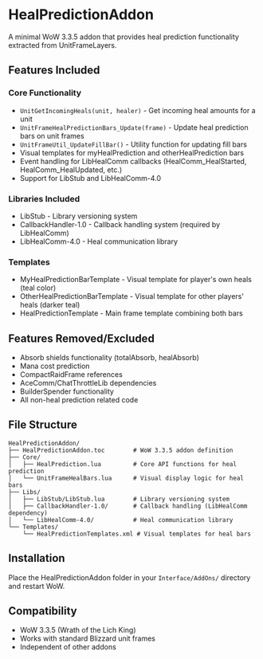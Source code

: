 # HealPredictionAddon

A minimal WoW 3.3.5 addon that provides heal prediction functionality extracted from UnitFrameLayers.

## Features Included

### Core Functionality
- `UnitGetIncomingHeals(unit, healer)` - Get incoming heal amounts for a unit
- `UnitFrameHealPredictionBars_Update(frame)` - Update heal prediction bars on unit frames  
- `UnitFrameUtil_UpdateFillBar()` - Utility function for updating fill bars
- Visual templates for myHealPrediction and otherHealPrediction bars
- Event handling for LibHealComm callbacks (HealComm_HealStarted, HealComm_HealUpdated, etc.)
- Support for LibStub and LibHealComm-4.0

### Libraries Included
- LibStub - Library versioning system
- CallbackHandler-1.0 - Callback handling system (required by LibHealComm)
- LibHealComm-4.0 - Heal communication library

### Templates
- MyHealPredictionBarTemplate - Visual template for player's own heals (teal color)
- OtherHealPredictionBarTemplate - Visual template for other players' heals (darker teal)
- HealPredictionTemplate - Main frame template combining both bars

## Features Removed/Excluded

- Absorb shields functionality (totalAbsorb, healAbsorb) 
- Mana cost prediction
- CompactRaidFrame references
- AceComm/ChatThrottleLib dependencies
- BuilderSpender functionality
- All non-heal prediction related code

## File Structure

```
HealPredictionAddon/
├── HealPredictionAddon.toc        # WoW 3.3.5 addon definition
├── Core/
│   ├── HealPrediction.lua         # Core API functions for heal prediction
│   └── UnitFrameHealBars.lua      # Visual display logic for heal bars
├── Libs/
│   ├── LibStub/LibStub.lua        # Library versioning system
│   ├── CallbackHandler-1.0/       # Callback handling (LibHealComm dependency)
│   └── LibHealComm-4.0/           # Heal communication library
└── Templates/
    └── HealPredictionTemplates.xml # Visual templates for heal bars
```

## Installation

Place the HealPredictionAddon folder in your `Interface/AddOns/` directory and restart WoW.

## Compatibility

- WoW 3.3.5 (Wrath of the Lich King)
- Works with standard Blizzard unit frames
- Independent of other addons